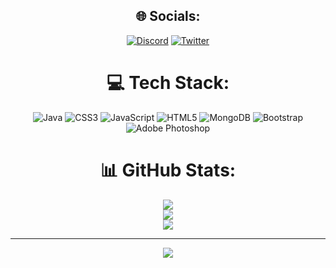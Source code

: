 <div align="center">

## 🌐 Socials:
[![Discord](https://img.shields.io/badge/Discord-%237289DA.svg?logo=discord&logoColor=white)](https://discord.gg/myclass#9779) [![Twitter](https://img.shields.io/badge/Twitter-%231DA1F2.svg?logo=Twitter&logoColor=white)](https://twitter.com/@myclxss) 

# 💻 Tech Stack:
![Java](https://img.shields.io/badge/java-%23ED8B00.svg?style=for-the-badge&logo=java&logoColor=white) ![CSS3](https://img.shields.io/badge/css3-%231572B6.svg?style=for-the-badge&logo=css3&logoColor=white) ![JavaScript](https://img.shields.io/badge/javascript-%23323330.svg?style=for-the-badge&logo=javascript&logoColor=%23F7DF1E) ![HTML5](https://img.shields.io/badge/html5-%23E34F26.svg?style=for-the-badge&logo=html5&logoColor=white) ![MongoDB](https://img.shields.io/badge/MongoDB-%234ea94b.svg?style=for-the-badge&logo=mongodb&logoColor=white) ![Bootstrap](https://img.shields.io/badge/bootstrap-%23563D7C.svg?style=for-the-badge&logo=bootstrap&logoColor=white) ![Adobe Photoshop](https://img.shields.io/badge/adobephotoshop-%2331A8FF.svg?style=for-the-badge&logo=adobephotoshop&logoColor=white)
# 📊 GitHub Stats:
![](https://github-readme-stats.vercel.app/api?username=myclxss&theme=dark&hide_border=true&include_all_commits=true&count_private=true)<br/>
![](https://github-readme-streak-stats.herokuapp.com/?user=myclxss&theme=dark&hide_border=true)<br/>
![](https://github-readme-stats.vercel.app/api/top-langs/?username=myclxss&theme=dark&hide_border=true&include_all_commits=true&count_private=true&layout=compact)

---
[![](https://visitcount.itsvg.in/api?id=myclxss&icon=2&color=12)](https://visitcount.itsvg.in)

<!-- Proudly created with GPRM ( https://gprm.itsvg.in ) -->
</div>
